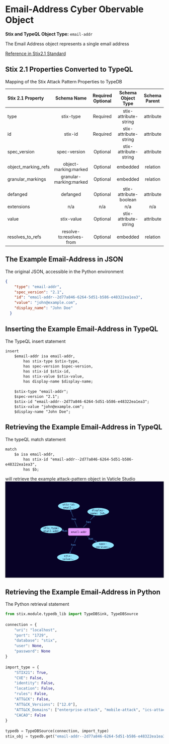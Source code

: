 # Email-Address Cyber Obervable Object

**Stix and TypeQL Object Type:**  `email-addr`

The Email Address object represents a single email address

[Reference in Stix2.1 Standard](https://docs.oasis-open.org/cti/stix/v2.1/os/stix-v2.1-os.html#_wmenahkvqmgj)
## Stix 2.1 Properties Converted to TypeQL
Mapping of the Stix Attack Pattern Properties to TypeDB

|  Stix 2.1 Property    |           Schema Name             | Required  Optional  |      Schema Object Type | Schema Parent  |
|:--------------------|:--------------------------------:|:------------------:|:------------------------:|:-------------:|
|  type                 |            stix-type              |      Required       |  stix-attribute-string    |   attribute    |
|  id                   |             stix-id               |      Required       |  stix-attribute-string    |   attribute    |
|  spec_version         |           spec-version            |      Optional       |  stix-attribute-string    |   attribute    |
|  object_marking_refs  |      object-marking:marked        |      Optional       |   embedded     |relation |
|  granular_markings    |     granular-marking:marked       |      Optional       |   embedded     |relation |
| defanged |defanged |      Optional       |stix-attribute-boolean |   attribute    |
|  extensions           |               n/a                 |        n/a          |           n/a             |      n/a       |
| value |stix-value |      Optional       |  stix-attribute-string    |   attribute    |
| resolves_to_refs |resolve-to:resolves-from |      Optional       |   embedded     |relation |

## The Example Email-Address in JSON
The original JSON, accessible in the Python environment
```json
{
    "type": "email-addr",  
    "spec_version": "2.1",  
    "id": "email-addr--2d77a846-6264-5d51-b586-e48322ea1ea3",
    "value": "john@example.com",  
    "display_name": "John Doe"
  }
```


## Inserting the Example Email-Address in TypeQL
The TypeQL insert statement
```typeql
insert 
    $email-addr isa email-addr,
        has stix-type $stix-type,
        has spec-version $spec-version,
        has stix-id $stix-id,
        has stix-value $stix-value,
        has display-name $display-name;
    
    $stix-type "email-addr";
    $spec-version "2.1";
    $stix-id "email-addr--2d77a846-6264-5d51-b586-e48322ea1ea3";
    $stix-value "john@example.com";
    $display-name "John Doe";
```

## Retrieving the Example Email-Address in TypeQL
The typeQL match statement

```typeql
match
    $a isa email-addr,
        has stix-id "email-addr--2d77a846-6264-5d51-b586-e48322ea1ea3",
        has $b;
```


will retrieve the example attack-pattern object in Vaticle Studio
![Email-Address Example](./img/email-addr.png)

## Retrieving the Example Email-Address  in Python
The Python retrieval statement

```python
from stix.module.typedb_lib import TypeDBSink, TypeDBSource

connection = {
    "uri": "localhost",
    "port": "1729",
    "database": "stix",
    "user": None,
    "password": None
}

import_type = {
    "STIX21": True,
    "CVE": False,
    "identity": False,
    "location": False,
    "rules": False,
    "ATT&CK": False,
    "ATT&CK_Versions": ["12.0"],
    "ATT&CK_Domains": ["enterprise-attack", "mobile-attack", "ics-attack"],
    "CACAO": False
}

typedb = TypeDBSource(connection, import_type)
stix_obj = typedb.get("email-addr--2d77a846-6264-5d51-b586-e48322ea1ea3")
```

